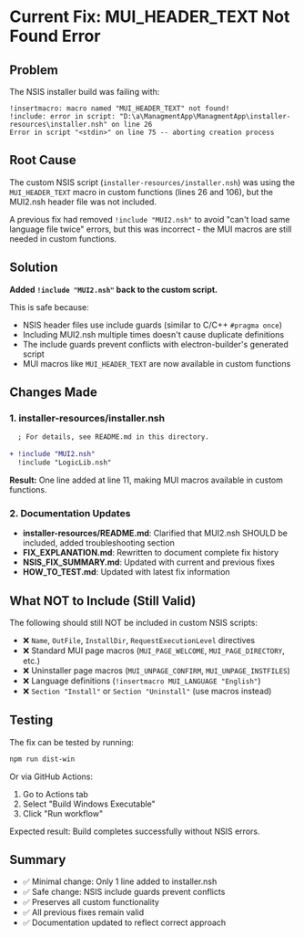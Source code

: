 # Current Fix: MUI_HEADER_TEXT Not Found Error

## Problem
The NSIS installer build was failing with:
```
!insertmacro: macro named "MUI_HEADER_TEXT" not found!
!include: error in script: "D:\a\ManagmentApp\ManagmentApp\installer-resources\installer.nsh" on line 26
Error in script "<stdin>" on line 75 -- aborting creation process
```

## Root Cause
The custom NSIS script (`installer-resources/installer.nsh`) was using the `MUI_HEADER_TEXT` macro in custom functions (lines 26 and 106), but the MUI2.nsh header file was not included. 

A previous fix had removed `!include "MUI2.nsh"` to avoid "can't load same language file twice" errors, but this was incorrect - the MUI macros are still needed in custom functions.

## Solution
**Added `!include "MUI2.nsh"` back to the custom script.**

This is safe because:
- NSIS header files use include guards (similar to C/C++ `#pragma once`)
- Including MUI2.nsh multiple times doesn't cause duplicate definitions
- The include guards prevent conflicts with electron-builder's generated script
- MUI macros like `MUI_HEADER_TEXT` are now available in custom functions

## Changes Made

### 1. installer-resources/installer.nsh
```diff
  ; For details, see README.md in this directory.
  
+ !include "MUI2.nsh"
  !include "LogicLib.nsh"
```

**Result:** One line added at line 11, making MUI macros available in custom functions.

### 2. Documentation Updates
- **installer-resources/README.md**: Clarified that MUI2.nsh SHOULD be included, added troubleshooting section
- **FIX_EXPLANATION.md**: Rewritten to document complete fix history
- **NSIS_FIX_SUMMARY.md**: Updated with current and previous fixes
- **HOW_TO_TEST.md**: Updated with latest fix information

## What NOT to Include (Still Valid)
The following should still NOT be included in custom NSIS scripts:
- ❌ `Name`, `OutFile`, `InstallDir`, `RequestExecutionLevel` directives
- ❌ Standard MUI page macros (`MUI_PAGE_WELCOME`, `MUI_PAGE_DIRECTORY`, etc.)
- ❌ Uninstaller page macros (`MUI_UNPAGE_CONFIRM`, `MUI_UNPAGE_INSTFILES`)
- ❌ Language definitions (`!insertmacro MUI_LANGUAGE "English"`)
- ❌ `Section "Install"` or `Section "Uninstall"` (use macros instead)

## Testing
The fix can be tested by running:
```bash
npm run dist-win
```

Or via GitHub Actions:
1. Go to Actions tab
2. Select "Build Windows Executable"
3. Click "Run workflow"

Expected result: Build completes successfully without NSIS errors.

## Summary
- ✅ Minimal change: Only 1 line added to installer.nsh
- ✅ Safe change: NSIS include guards prevent conflicts
- ✅ Preserves all custom functionality
- ✅ All previous fixes remain valid
- ✅ Documentation updated to reflect correct approach
